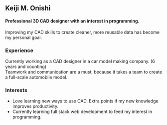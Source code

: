 ## Keiji M. Onishi

#### Professional 3D CAD designer with an interest in programming.
Improving my CAD skills to create cleaner, more reusable data has become my personal goal.


### Experience
Currently working as a CAD designer in a car model making company. (6 years and counting)\
Teamwork and communication are a must, because it takes a team to create a full-scale automobile model.

### Interests
- Love learning new ways to use CAD. Extra points if my new knowledge improves productivity.
- Currently learning full stack web development to feed my interest in programming.
